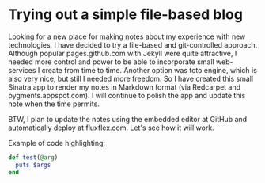# Trying out a simple file-based blog

Looking for a new place for making notes about my experience with new technologies, I have decided to try a file-based and git-controlled approach. Although popular pages.github.com with Jekyll were quite attractive, I needed more control and power to be able to incorporate small web-services I create from time to time. Another option was toto engine, which is also very nice, but still I needed more freedom. So I have created this small Sinatra app to render my notes in Markdown format (via Redcarpet and pygments.appspot.com). I will continue to polish the app and update this note when the time permits.

BTW, I plan to update the notes using the embedded editor at GitHub and automatically deploy at fluxflex.com. Let's see how it will work.

Example of code highlighting:

```ruby
def test(@arg)
  puts $args
end
```
